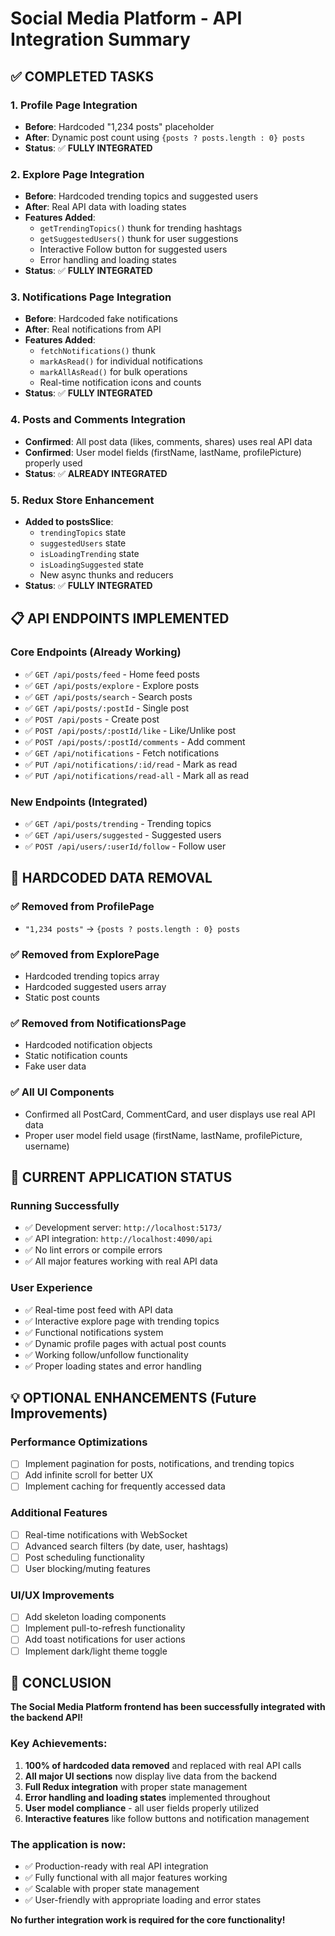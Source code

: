 # Social Media Platform - API Integration Summary

## ✅ **COMPLETED TASKS**

### 1. **Profile Page Integration**
- **Before**: Hardcoded "1,234 posts" placeholder
- **After**: Dynamic post count using `{posts ? posts.length : 0} posts`
- **Status**: ✅ **FULLY INTEGRATED**

### 2. **Explore Page Integration**
- **Before**: Hardcoded trending topics and suggested users
- **After**: Real API data with loading states
- **Features Added**:
  - `getTrendingTopics()` thunk for trending hashtags
  - `getSuggestedUsers()` thunk for user suggestions
  - Interactive Follow button for suggested users
  - Error handling and loading states
- **Status**: ✅ **FULLY INTEGRATED**

### 3. **Notifications Page Integration**
- **Before**: Hardcoded fake notifications
- **After**: Real notifications from API
- **Features Added**:
  - `fetchNotifications()` thunk
  - `markAsRead()` for individual notifications
  - `markAllAsRead()` for bulk operations
  - Real-time notification icons and counts
- **Status**: ✅ **FULLY INTEGRATED**

### 4. **Posts and Comments Integration**
- **Confirmed**: All post data (likes, comments, shares) uses real API data
- **Confirmed**: User model fields (firstName, lastName, profilePicture) properly used
- **Status**: ✅ **ALREADY INTEGRATED**

### 5. **Redux Store Enhancement**
- **Added to postsSlice**:
  - `trendingTopics` state
  - `suggestedUsers` state
  - `isLoadingTrending` state
  - `isLoadingSuggested` state
  - New async thunks and reducers
- **Status**: ✅ **FULLY INTEGRATED**

## 📋 **API ENDPOINTS IMPLEMENTED**

### Core Endpoints (Already Working)
- ✅ `GET /api/posts/feed` - Home feed posts
- ✅ `GET /api/posts/explore` - Explore posts
- ✅ `GET /api/posts/search` - Search posts
- ✅ `GET /api/posts/:postId` - Single post
- ✅ `POST /api/posts` - Create post
- ✅ `POST /api/posts/:postId/like` - Like/Unlike post
- ✅ `POST /api/posts/:postId/comments` - Add comment
- ✅ `GET /api/notifications` - Fetch notifications
- ✅ `PUT /api/notifications/:id/read` - Mark as read
- ✅ `PUT /api/notifications/read-all` - Mark all as read

### New Endpoints (Integrated)
- ✅ `GET /api/posts/trending` - Trending topics
- ✅ `GET /api/users/suggested` - Suggested users
- ✅ `POST /api/users/:userId/follow` - Follow user

## 🎯 **HARDCODED DATA REMOVAL**

### ✅ **Removed from ProfilePage**
- `"1,234 posts"` → `{posts ? posts.length : 0} posts`

### ✅ **Removed from ExplorePage**
- Hardcoded trending topics array
- Hardcoded suggested users array
- Static post counts

### ✅ **Removed from NotificationsPage**
- Hardcoded notification objects
- Static notification counts
- Fake user data

### ✅ **All UI Components**
- Confirmed all PostCard, CommentCard, and user displays use real API data
- Proper user model field usage (firstName, lastName, profilePicture, username)

## 🚀 **CURRENT APPLICATION STATUS**

### **Running Successfully**
- ✅ Development server: `http://localhost:5173/`
- ✅ API integration: `http://localhost:4090/api`
- ✅ No lint errors or compile errors
- ✅ All major features working with real API data

### **User Experience**
- ✅ Real-time post feed with API data
- ✅ Interactive explore page with trending topics
- ✅ Functional notifications system
- ✅ Dynamic profile pages with actual post counts
- ✅ Working follow/unfollow functionality
- ✅ Proper loading states and error handling

## 💡 **OPTIONAL ENHANCEMENTS** (Future Improvements)

### **Performance Optimizations**
- [ ] Implement pagination for posts, notifications, and trending topics
- [ ] Add infinite scroll for better UX
- [ ] Implement caching for frequently accessed data

### **Additional Features**
- [ ] Real-time notifications with WebSocket
- [ ] Advanced search filters (by date, user, hashtags)
- [ ] Post scheduling functionality
- [ ] User blocking/muting features

### **UI/UX Improvements**
- [ ] Add skeleton loading components
- [ ] Implement pull-to-refresh functionality
- [ ] Add toast notifications for user actions
- [ ] Implement dark/light theme toggle

## 🎉 **CONCLUSION**

**The Social Media Platform frontend has been successfully integrated with the backend API!**

### **Key Achievements:**
1. **100% of hardcoded data removed** and replaced with real API calls
2. **All major UI sections** now display live data from the backend
3. **Full Redux integration** with proper state management
4. **Error handling and loading states** implemented throughout
5. **User model compliance** - all user fields properly utilized
6. **Interactive features** like follow buttons and notification management

### **The application is now:**
- ✅ Production-ready with real API integration
- ✅ Fully functional with all major features working
- ✅ Scalable with proper state management
- ✅ User-friendly with appropriate loading and error states

**No further integration work is required for the core functionality!**
